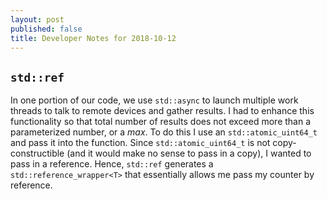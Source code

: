 ```yaml
---
layout: post
published: false
title: Developer Notes for 2018-10-12
---
```

## `std::ref`

In one portion of our code, we use `std::async` to launch multiple work threads to talk to remote devices and gather results. I had to enhance this functionality so that total number of results does not exceed more than a parameterized number, or a *max*. To do this I use an `std::atomic_uint64_t` and pass it into the function. Since `std::atomic_uint64_t` is not copy-constructible (and it would make no sense to pass in a copy), I wanted to pass in a reference. Hence, `std::ref` generates a `std::reference_wrapper<T>` that essentially allows me pass my counter by reference.
